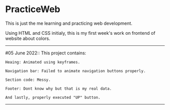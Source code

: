 # PracticeWeb



This is just the me learning and practicing web development.

Using HTML and CSS initialy, this is my first week's work on frontend of website about colors. 

-------------------------------------------------------------------------------------------------------------------------------------------------------------------------
#05 June 2022:: 
This project contains:
  
    Heaing: Animated using keyframes. 
    
    Navigation bar: Failed to animate navigation buttons properly.
    
    Section code: Messy.
    
    Footer: Dont know why but that is my real data.
    
    And lastly, properly executed "UP" button.
-------------------------------------------------------------------------------------------------------------------------------------------------------------------------
    
